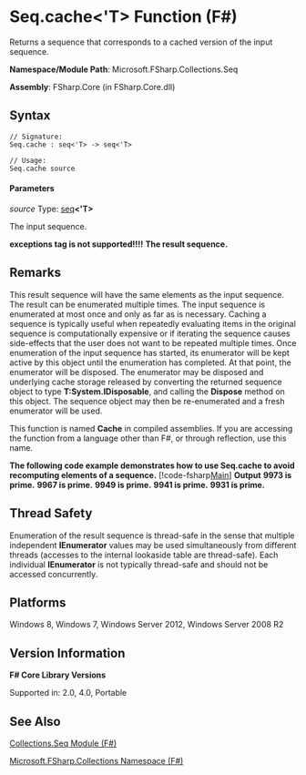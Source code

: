 # Seq.cache<'T> Function (F#)

Returns a sequence that corresponds to a cached version of the input sequence.

**Namespace/Module Path**: Microsoft.FSharp.Collections.Seq

**Assembly**: FSharp.Core (in FSharp.Core.dll)


## Syntax

```
// Signature:
Seq.cache : seq<'T> -> seq<'T>

// Usage:
Seq.cache source
```

#### Parameters
*source*
Type: [seq](http://msdn.microsoft.com/en-us/library/2f0c87c6-8a0d-4d33-92a6-10d1d037ce75)**&lt;'T&gt;**


The input sequence.



**exceptions tag is not supported!!!!**
**The result sequence.**
## Remarks
This result sequence will have the same elements as the input sequence. The result can be enumerated multiple times. The input sequence is enumerated at most once and only as far as is necessary. Caching a sequence is typically useful when repeatedly evaluating items in the original sequence is computationally expensive or if iterating the sequence causes side-effects that the user does not want to be repeated multiple times. Once enumeration of the input sequence has started, its enumerator will be kept active by this object until the enumeration has completed. At that point, the enumerator will be disposed. The enumerator may be disposed and underlying cache storage released by converting the returned sequence object to type **T:System.IDisposable**, and calling the **Dispose** method on this object. The sequence object may then be re-enumerated and a fresh enumerator will be used.

This function is named **Cache** in compiled assemblies. If you are accessing the function from a language other than F#, or through reflection, use this name.

**The following code example demonstrates how to use Seq.cache to avoid recomputing elements of a sequence.**
[!code-fsharp[Main](snippets/fssequences/snippet27.fs)]
**Output**
**9973 is prime.**
**9967 is prime.**
**9949 is prime.**
**9941 is prime.**
**9931 is prime.**
## Thread Safety
Enumeration of the result sequence is thread-safe in the sense that multiple independent **IEnumerator** values may be used simultaneously from different threads (accesses to the internal lookaside table are thread-safe). Each individual **IEnumerator** is not typically thread-safe and should not be accessed concurrently.


## Platforms
Windows 8, Windows 7, Windows Server 2012, Windows Server 2008 R2


## Version Information
**F# Core Library Versions**

Supported in: 2.0, 4.0, Portable




## See Also
[Collections.Seq Module &#40;F&#35;&#41;](Collections.Seq+Module+%28FSharp%29.md)

[Microsoft.FSharp.Collections Namespace &#40;F&#35;&#41;](Microsoft.FSharp.Collections+Namespace+%28FSharp%29.md)

